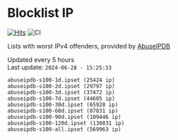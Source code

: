 # Blocklist IP

[![Hits](https://hits.seeyoufarm.com/api/count/incr/badge.svg?url=https%3A%2F%2Fgithub.com%2Fborestad%2Fblocklist-ip%2F&count_bg=%2379C83D&title_bg=%23555555&icon=&icon_color=%23E7E7E7&title=hits&edge_flat=false)](https://hits.seeyoufarm.com)  ![CI](https://img.shields.io/github/workflow/status/borestad/blocklist-ip/CI?style=flat-square)

Lists with worst IPv4 offenders, provided by [AbuseIPDB](https://www.abuseipdb.com/)

<!-- FOOTER-PLACEHOLDER -->
Updated every 5 hours<br>
Last update: `2024-06-28 - 15:25:33`
```
abuseipdb-s100-1d.ipset (25424 ip)
abuseipdb-s100-2d.ipset (29797 ip)
abuseipdb-s100-3d.ipset (37472 ip)
abuseipdb-s100-7d.ipset (44605 ip)
abuseipdb-s100-30d.ipset (65928 ip)
abuseipdb-s100-60d.ipset (87831 ip)
abuseipdb-s100-90d.ipset (109446 ip)
abuseipdb-s100-120d.ipset (130831 ip)
abuseipdb-s100-all.ipset (569963 ip)
```

